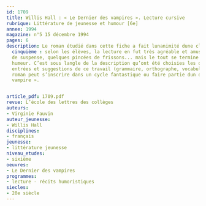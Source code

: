 ```yaml
---
id: 1709
title: Willis Hall : « Le Dernier des vampires ». Lecture cursive  
rubrique: Littérature de jeunesse et humour [6e]
annee: 1994
magazine: n°5 15 décembre 1994
pages: 6
description: Le roman étudié dans cette fiche a fait lunanimité dune classe de
  cinquième : selon les élèves, la lecture en fut très agréable et amusante, un peu
  de suspense, quelques pincées de frissons... mais le tout se termine dans la bonne
  humeur. C’est sous langle de la description qu’ont été choisies les différentes
  entrées et suggestions de ce travail (grammaire, orthographe, vocabulaire...). Ce
  roman peut s’inscrire dans un cycle fantastique ou faire partie dun dossier «
  vampire ».


article_pdf: 1709.pdf
revue: L’école des lettres des collèges
auteurs:
- Virginie Fauvin
auteur_jeunesse:
- Willis Hall
disciplines:
- français
jeunesse:
- littérature jeunesse
niveau_etudes:
- sixième
oeuvres:
- Le Dernier des vampires
programmes:
- lecture - récits humoristiques
siecles:
- 20e siècle
---
```

